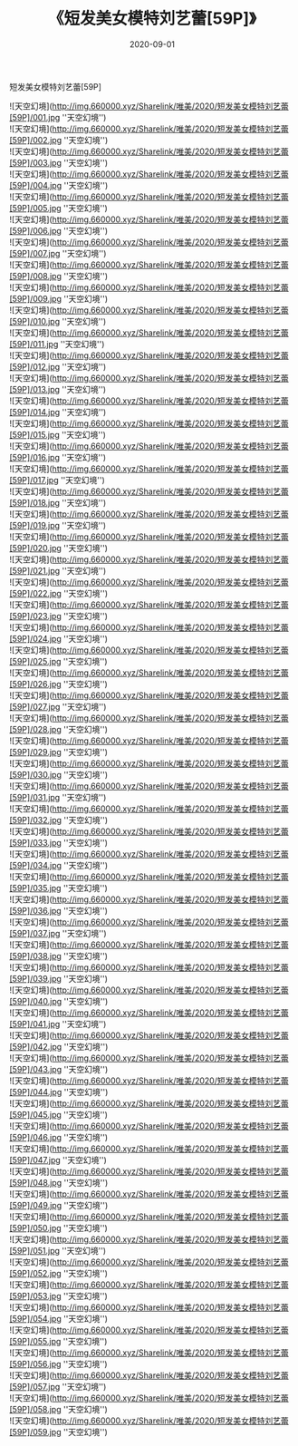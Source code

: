 ﻿---
layout: post
title:  《短发美女模特刘艺蕾[59P]》
date:   2020-09-01
img: http://img.660000.xyz/Sharelink/唯美/2020/短发美女模特刘艺蕾[59P]/000.jpg
categories: [美女, 清纯, 唯美]
---

短发美女模特刘艺蕾[59P]



![天空幻境](http://img.660000.xyz/Sharelink/唯美/2020/短发美女模特刘艺蕾[59P]/001.jpg ''天空幻境'') <br>
![天空幻境](http://img.660000.xyz/Sharelink/唯美/2020/短发美女模特刘艺蕾[59P]/002.jpg ''天空幻境'') <br>
![天空幻境](http://img.660000.xyz/Sharelink/唯美/2020/短发美女模特刘艺蕾[59P]/003.jpg ''天空幻境'') <br>
![天空幻境](http://img.660000.xyz/Sharelink/唯美/2020/短发美女模特刘艺蕾[59P]/004.jpg ''天空幻境'') <br>
![天空幻境](http://img.660000.xyz/Sharelink/唯美/2020/短发美女模特刘艺蕾[59P]/005.jpg ''天空幻境'') <br>
![天空幻境](http://img.660000.xyz/Sharelink/唯美/2020/短发美女模特刘艺蕾[59P]/006.jpg ''天空幻境'') <br>
![天空幻境](http://img.660000.xyz/Sharelink/唯美/2020/短发美女模特刘艺蕾[59P]/007.jpg ''天空幻境'') <br>
![天空幻境](http://img.660000.xyz/Sharelink/唯美/2020/短发美女模特刘艺蕾[59P]/008.jpg ''天空幻境'') <br>
![天空幻境](http://img.660000.xyz/Sharelink/唯美/2020/短发美女模特刘艺蕾[59P]/009.jpg ''天空幻境'') <br>
![天空幻境](http://img.660000.xyz/Sharelink/唯美/2020/短发美女模特刘艺蕾[59P]/010.jpg ''天空幻境'') <br>
![天空幻境](http://img.660000.xyz/Sharelink/唯美/2020/短发美女模特刘艺蕾[59P]/011.jpg ''天空幻境'') <br>
![天空幻境](http://img.660000.xyz/Sharelink/唯美/2020/短发美女模特刘艺蕾[59P]/012.jpg ''天空幻境'') <br>
![天空幻境](http://img.660000.xyz/Sharelink/唯美/2020/短发美女模特刘艺蕾[59P]/013.jpg ''天空幻境'') <br>
![天空幻境](http://img.660000.xyz/Sharelink/唯美/2020/短发美女模特刘艺蕾[59P]/014.jpg ''天空幻境'') <br>
![天空幻境](http://img.660000.xyz/Sharelink/唯美/2020/短发美女模特刘艺蕾[59P]/015.jpg ''天空幻境'') <br>
![天空幻境](http://img.660000.xyz/Sharelink/唯美/2020/短发美女模特刘艺蕾[59P]/016.jpg ''天空幻境'') <br>
![天空幻境](http://img.660000.xyz/Sharelink/唯美/2020/短发美女模特刘艺蕾[59P]/017.jpg ''天空幻境'') <br>
![天空幻境](http://img.660000.xyz/Sharelink/唯美/2020/短发美女模特刘艺蕾[59P]/018.jpg ''天空幻境'') <br>
![天空幻境](http://img.660000.xyz/Sharelink/唯美/2020/短发美女模特刘艺蕾[59P]/019.jpg ''天空幻境'') <br>
![天空幻境](http://img.660000.xyz/Sharelink/唯美/2020/短发美女模特刘艺蕾[59P]/020.jpg ''天空幻境'') <br>
![天空幻境](http://img.660000.xyz/Sharelink/唯美/2020/短发美女模特刘艺蕾[59P]/021.jpg ''天空幻境'') <br>
![天空幻境](http://img.660000.xyz/Sharelink/唯美/2020/短发美女模特刘艺蕾[59P]/022.jpg ''天空幻境'') <br>
![天空幻境](http://img.660000.xyz/Sharelink/唯美/2020/短发美女模特刘艺蕾[59P]/023.jpg ''天空幻境'') <br>
![天空幻境](http://img.660000.xyz/Sharelink/唯美/2020/短发美女模特刘艺蕾[59P]/024.jpg ''天空幻境'') <br>
![天空幻境](http://img.660000.xyz/Sharelink/唯美/2020/短发美女模特刘艺蕾[59P]/025.jpg ''天空幻境'') <br>
![天空幻境](http://img.660000.xyz/Sharelink/唯美/2020/短发美女模特刘艺蕾[59P]/026.jpg ''天空幻境'') <br>
![天空幻境](http://img.660000.xyz/Sharelink/唯美/2020/短发美女模特刘艺蕾[59P]/027.jpg ''天空幻境'') <br>
![天空幻境](http://img.660000.xyz/Sharelink/唯美/2020/短发美女模特刘艺蕾[59P]/028.jpg ''天空幻境'') <br>
![天空幻境](http://img.660000.xyz/Sharelink/唯美/2020/短发美女模特刘艺蕾[59P]/029.jpg ''天空幻境'') <br>
![天空幻境](http://img.660000.xyz/Sharelink/唯美/2020/短发美女模特刘艺蕾[59P]/030.jpg ''天空幻境'') <br>
![天空幻境](http://img.660000.xyz/Sharelink/唯美/2020/短发美女模特刘艺蕾[59P]/031.jpg ''天空幻境'') <br>
![天空幻境](http://img.660000.xyz/Sharelink/唯美/2020/短发美女模特刘艺蕾[59P]/032.jpg ''天空幻境'') <br>
![天空幻境](http://img.660000.xyz/Sharelink/唯美/2020/短发美女模特刘艺蕾[59P]/033.jpg ''天空幻境'') <br>
![天空幻境](http://img.660000.xyz/Sharelink/唯美/2020/短发美女模特刘艺蕾[59P]/034.jpg ''天空幻境'') <br>
![天空幻境](http://img.660000.xyz/Sharelink/唯美/2020/短发美女模特刘艺蕾[59P]/035.jpg ''天空幻境'') <br>
![天空幻境](http://img.660000.xyz/Sharelink/唯美/2020/短发美女模特刘艺蕾[59P]/036.jpg ''天空幻境'') <br>
![天空幻境](http://img.660000.xyz/Sharelink/唯美/2020/短发美女模特刘艺蕾[59P]/037.jpg ''天空幻境'') <br>
![天空幻境](http://img.660000.xyz/Sharelink/唯美/2020/短发美女模特刘艺蕾[59P]/038.jpg ''天空幻境'') <br>
![天空幻境](http://img.660000.xyz/Sharelink/唯美/2020/短发美女模特刘艺蕾[59P]/039.jpg ''天空幻境'') <br>
![天空幻境](http://img.660000.xyz/Sharelink/唯美/2020/短发美女模特刘艺蕾[59P]/040.jpg ''天空幻境'') <br>
![天空幻境](http://img.660000.xyz/Sharelink/唯美/2020/短发美女模特刘艺蕾[59P]/041.jpg ''天空幻境'') <br>
![天空幻境](http://img.660000.xyz/Sharelink/唯美/2020/短发美女模特刘艺蕾[59P]/042.jpg ''天空幻境'') <br>
![天空幻境](http://img.660000.xyz/Sharelink/唯美/2020/短发美女模特刘艺蕾[59P]/043.jpg ''天空幻境'') <br>
![天空幻境](http://img.660000.xyz/Sharelink/唯美/2020/短发美女模特刘艺蕾[59P]/044.jpg ''天空幻境'') <br>
![天空幻境](http://img.660000.xyz/Sharelink/唯美/2020/短发美女模特刘艺蕾[59P]/045.jpg ''天空幻境'') <br>
![天空幻境](http://img.660000.xyz/Sharelink/唯美/2020/短发美女模特刘艺蕾[59P]/046.jpg ''天空幻境'') <br>
![天空幻境](http://img.660000.xyz/Sharelink/唯美/2020/短发美女模特刘艺蕾[59P]/047.jpg ''天空幻境'') <br>
![天空幻境](http://img.660000.xyz/Sharelink/唯美/2020/短发美女模特刘艺蕾[59P]/048.jpg ''天空幻境'') <br>
![天空幻境](http://img.660000.xyz/Sharelink/唯美/2020/短发美女模特刘艺蕾[59P]/049.jpg ''天空幻境'') <br>
![天空幻境](http://img.660000.xyz/Sharelink/唯美/2020/短发美女模特刘艺蕾[59P]/050.jpg ''天空幻境'') <br>
![天空幻境](http://img.660000.xyz/Sharelink/唯美/2020/短发美女模特刘艺蕾[59P]/051.jpg ''天空幻境'') <br>
![天空幻境](http://img.660000.xyz/Sharelink/唯美/2020/短发美女模特刘艺蕾[59P]/052.jpg ''天空幻境'') <br>
![天空幻境](http://img.660000.xyz/Sharelink/唯美/2020/短发美女模特刘艺蕾[59P]/053.jpg ''天空幻境'') <br>
![天空幻境](http://img.660000.xyz/Sharelink/唯美/2020/短发美女模特刘艺蕾[59P]/054.jpg ''天空幻境'') <br>
![天空幻境](http://img.660000.xyz/Sharelink/唯美/2020/短发美女模特刘艺蕾[59P]/055.jpg ''天空幻境'') <br>
![天空幻境](http://img.660000.xyz/Sharelink/唯美/2020/短发美女模特刘艺蕾[59P]/056.jpg ''天空幻境'') <br>
![天空幻境](http://img.660000.xyz/Sharelink/唯美/2020/短发美女模特刘艺蕾[59P]/057.jpg ''天空幻境'') <br>
![天空幻境](http://img.660000.xyz/Sharelink/唯美/2020/短发美女模特刘艺蕾[59P]/058.jpg ''天空幻境'') <br>
![天空幻境](http://img.660000.xyz/Sharelink/唯美/2020/短发美女模特刘艺蕾[59P]/059.jpg ''天空幻境'') <br>